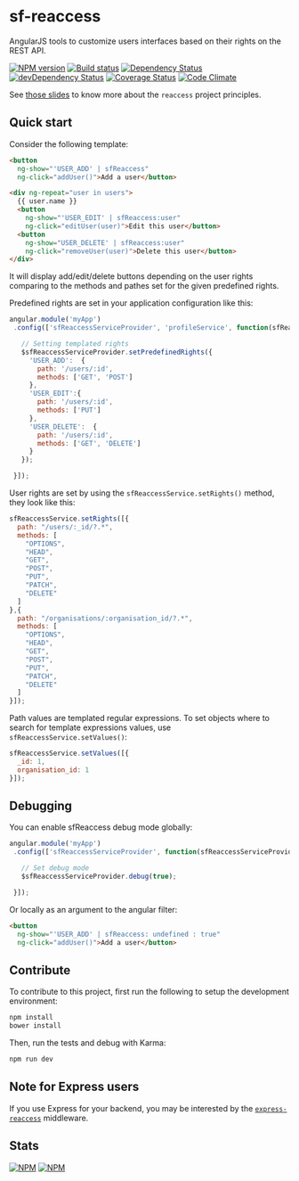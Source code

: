 # sf-reaccess

AngularJS tools to customize users interfaces based on their rights on the REST
 API.
 
[![NPM version](https://badge.fury.io/js/angular-reaccess.png)](https://npmjs.org/package/angular-reaccess) [![Build status](https://secure.travis-ci.org/SimpliField/angular-reaccess.png)](https://travis-ci.org/SimpliField/angular-reaccess) [![Dependency Status](https://david-dm.org/SimpliField/angular-reaccess.png)](https://david-dm.org/SimpliField/angular-reaccess) [![devDependency Status](https://david-dm.org/SimpliField/angular-reaccess/dev-status.png)](https://david-dm.org/SimpliField/angular-reaccess#info=devDependencies) [![Coverage Status](https://coveralls.io/repos/SimpliField/angular-reaccess/badge.png?branch=master)](https://coveralls.io/r/SimpliField/angular-reaccess?branch=master) [![Code Climate](https://codeclimate.com/github/SimpliField/angular-reaccess.png)](https://codeclimate.com/github/SimpliField/angular-reaccess)

See [those slides](http://slides.com/nfroidure/reaccess) to know more about the
 `reaccess` project principles.

## Quick start
Consider the following template:

```html
<button
  ng-show="'USER_ADD' | sfReaccess"
  ng-click="addUser()">Add a user</button>

<div ng-repeat="user in users">
  {{ user.name }}
  <button
    ng-show="'USER_EDIT' | sfReaccess:user"
    ng-click="editUser(user)">Edit this user</button>
  <button
    ng-show="USER_DELETE' | sfReaccess:user"
    ng-click="removeUser(user)">Delete this user</button>
</div>
```

It will display add/edit/delete buttons depending on the user rights comparing
 to the methods and pathes set for the given predefined rights.

Predefined rights are set in your application configuration like this:
 ```js
angular.module('myApp')
  .config(['sfReaccessServiceProvider', 'profileService', function(sfReaccessServiceProvider) {

    // Setting templated rights
    $sfReaccessServiceProvider.setPredefinedRights({
      'USER_ADD':  {
        path: '/users/:id',
        methods: ['GET', 'POST']
      },
      'USER_EDIT':{
        path: '/users/:id',
        methods: ['PUT']
      },
      'USER_DELETE':  {
        path: '/users/:id',
        methods: ['GET', 'DELETE']
      }
    });

  }]);
```

User rights are set by using the `sfReaccessService.setRights()` method,
 they look like this:
```js
sfReaccessService.setRights([{
  path: "/users/:_id/?.*",
  methods: [
    "OPTIONS",
    "HEAD",
    "GET",
    "POST",
    "PUT",
    "PATCH",
    "DELETE"
  ]
},{
  path: "/organisations/:organisation_id/?.*",
  methods: [
    "OPTIONS",
    "HEAD",
    "GET",
    "POST",
    "PUT",
    "PATCH",
    "DELETE"
  ]
}]);
```

Path values are templated regular expressions. To set objects where to search
 for template expressions values, use `sfReaccessService.setValues()`:
```js
sfReaccessService.setValues([{
  _id: 1,
  organisation_id: 1
}]);
```

## Debugging

You can enable sfReaccess debug mode globally:

 ```js
angular.module('myApp')
  .config(['sfReaccessServiceProvider', function(sfReaccessServiceProvider) {

    // Set debug mode
    $sfReaccessServiceProvider.debug(true);

  }]);
```

Or locally as an argument to the angular filter:
```html
<button
  ng-show="'USER_ADD' | sfReaccess: undefined : true"
  ng-click="addUser()">Add a user</button>
```

## Contribute
To contribute to this project, first run the following to setup the development
 environment:
```sh
npm install
bower install
```

Then, run the tests and debug with Karma:
```sh
npm run dev
```

## Note for Express users

If you use Express for your backend, you may be interested by the
 [`express-reaccess`](https://github.com/SimpliField/express-reaccess)
 middleware.

## Stats

[![NPM](https://nodei.co/npm/angular-reaccess.png?downloads=true&stars=true)](https://nodei.co/npm/angular-reaccess/)
[![NPM](https://nodei.co/npm-dl/angular-reaccess.png)](https://nodei.co/npm/angular-reaccess/)
